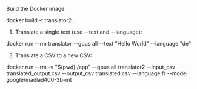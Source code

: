 Build the Docker image:

docker build -t translator2 .

1. Translate a single text (use --text and --language):

docker run --rm translator --gpus all --text "Hello World" --language "de"


3. Translate a CSV to a new CSV:

docker run --rm -v "$(pwd):/app" --gpus all translator2 --input_csv translated_output.csv --output_csv translated.csv --language fr --model google/madlad400-3b-mt